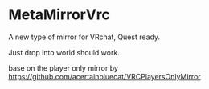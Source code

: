 # MetaMirrorVrc
A new type of mirror for VRchat, Quest ready.

Just drop into world should work.

base on the player only mirror by https://github.com/acertainbluecat/VRCPlayersOnlyMirror
